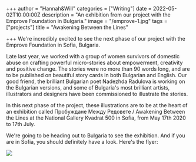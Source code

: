+++
author = "Hannah&Will"
categories = ["Writing"]
date = 2022-05-02T10:00:00Z
description = "An exhibition from our project with the Emprove Foundation in Bulgaria."
image = "/emprove-1.jpg"
tags = ["projects"]
title = "Awakening Between the Lines"

+++
We're incredibly excited to see the next phase of our project with the Emprove Foundation in Sofia, Bulgaria.

Late last year, we worked with a group of women survivors of domestic abuse on crafting powerful micro-stories about empowerment, creativity and positive change. The stories were no more than 90 words long, and are to be published on beautiful story cards in both Bulgarian and English. Our good friend, the brilliant Bulgarian poet Nadezhda Radulova is working on the Bulgarian versions, and some of Bulgaria's most brilliant artists, illustrators and designers have been commissioned to illustrate the stories.

In this next phase of the project, these illustrations are to be at the heart of an exhibition   called Пробуждане Между Редовете / Awakening Between the Lines at the National Gallery Kvadrat 500 in Sofia, from May 17th 2020 to 17th July.

We're going to be heading out to Bulgaria to see the exhibition. And if you are in Sofia, you should definitely have a look. Here's the flyer:

![](/emprove.jpeg)